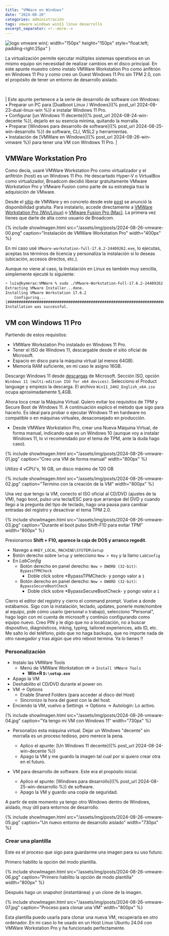 ```yaml
---
title: "VMWare en Windows"
date: "2024-08-26"
categories: administración
tags: vmware windows win11 linux desarrollo
excerpt_separator: <!--more-->
---
```



![logo vmware win](/assets/img/posts/logo-vmware-vm.svg){: width="150px" height="150px" style="float:left; padding-right:25px" }

La virtualización permite ejecutar múltiples sistemas operativos en un mismo equipo sin necesidad de realizar cambios en el disco principal. En este apunte muestro cómo instalo VMWare Workstation Pro como anfitrión en Windows 11 Pro y como creo un Guest Windows 11 Pro sin TPM 2.0, con el propósito de tener un entorno de desarrollo aislado.

<br clear="left"/>
<style>
table {
    font-size: 0.8em;
}
</style>
<!--more-->

| Este apunte pertenece a la serie de desarrollo de software con Windows:<br>• Preparar un PC para [Dualboot Linux / Windows]({% post_url 2024-08-23-dual-linux-win %}) e instalar Windows 11 Pro.<br>• Configurar [un Windows 11 decente]({% post_url 2024-08-24-win-decente %}), dejarlo en su esencia minima, quitando la morralla.<br>• Preparar [Windows para desarrollo de software]({% post_url 2024-08-25-win-desarrollo %}) de software, CLI, WSL2 y herramientas.<br>• Instalación de [VMWare en Windows]({% post_url 2024-08-26-win-vmware %}) para tener una VM con Windows 11 Pro. |

## VMWare Workstation Pro

Como decía, usaré VMWare Workstation Pro como virtualizador y el anfitrión (host) es un Windows 11 Pro. He descartado Hyper-V o VirtualBox como virtualizador, Broadcom decidió liberar gratuitamente VMware Workstation Pro y VMware Fusion como parte de su estrategia tras la adquisición de VMware.

Desde el [sitio](https://www.vmware.com/products/workstation-pro.html) de VMWare y en concreto desde este [post](https://blogs.vmware.com/workstation/2024/05/vmware-workstation-pro-now-available-free-for-personal-use.html) se anunció la disponibilidad gratuita. Para instalarlo, accede directamente a [VMWare Workstation Pro (Win/Linux)](https://support.broadcom.com/group/ecx/productdownloads?subfamily=VMware+Workstation+Pro) o [VMware Fusion Pro (Mac)](https://support.broadcom.com/group/ecx/productdownloads?subfamily=VMware+Fusion). La primera vez tienes que darte de alta como usuario de Broadcom.

{% include showImagen.html
      src="/assets/img/posts/2024-08-26-vmware-00.png"
      caption="Instalación de VMWare Workstation Pro"
      width="400px"
      %}

En mi caso usé `VMware-workstation-full-17.6.2-24409262.exe`, lo ejecutas, aceptas los términos de licencia y personaliza la instalación si lo deseas (ubicación, accesos directos, etc.).

Aunque no viene al caso, la Instalación en Linux es también muy sencilla, simplemente ejecuté lo siguiente:

```bash
⚡ luis@kymerax:VMWare % sudo ./VMware-Workstation-Full-17.6.2-24409262.x86_64.bundle
Extracting VMware Installer...done.
Installing VMware Workstation 17.6.2
    Configuring...
[######################################################################] 100%
Installation was successful.
```

## VM con Windows 11 Pro

Partiendo de estos requisitos:

- VMWare Workstation Pro instalado en Windows 11 Pro.
- Tener el ISO de Windows 11, descargable desde el sitio oficial de Microsoft.
- Espacio en disco para la máquina virtual (al menos 64GB).
- Memoria RAM suficiente, en mi caso le asigno 16GB.

Descargo Windows 11 desde [descargas](https://www.microsoft.com/software-download/windows11) de Microsoft. Sección ISO, opción `Windows 11 (multi-edition ISO for x64 devices)`. Selecciono el Product language y empiezo la descarga. El archivo `Win11_24H2_English_x64.iso` ocupa aproximadamente 5,4GB.

Ahora toca crear la Máquina Virtual. Quiero evitar los requisitos de TPM y Secure Boot de Windows 11. A continuación explico el método que sigo para hacerlo. Es ideal para probar o ejecutar Windows 11 en hardware no compatible o en máquinas virtuales, desaconsejado en producción.

- Desde VMWare Workstation Pro, crear una Nueva Máquina Virtual, de forma manual, indicando que es un Windows 10 (aunque voy a instalar Windows 11, lo vi recomendado por el tema de TPM, ante la duda hago caso).

{% include showImagen.html
      src="/assets/img/posts/2024-08-26-vmware-01.jpg"
      caption="Creo una VM de forma manual"
      width="800px"
      %}

Utilizo 4 vCPU's, 16 GB, un disco máximo de 120 GB

{% include showImagen.html
      src="/assets/img/posts/2024-08-26-vmware-02.jpg"
      caption="Termino con la creación de la VM"
      width="800px"
      %}

Una vez que tengo la VM, conecto el ISO oficial al CD/DVD (ajustes de la VM), hago boot, pulso una tecla/ESC para que arranque del DVD y cuando llego a la pregunta del tipo de teclado, hago una pausa para cambiar entradas del registro y desactivar el tema TPM 2.0.

{% include showImagen.html
      src="/assets/img/posts/2024-08-26-vmware-03.jpg"
      caption="Durante el boot pulso Shift-F10 para evitar TPM"
      width="800px"
      %}

Presionamos **Shift + F10, aparece la caja de DOS y arranco regedit**.

- Navego a `HKEY_LOCAL_MACHINE\SYSTEM\Setup`
- Botón derecho sobre `Setup` y selecciono `New > Key` y la llamo `LabConfig`
- En *LabConfig*
  - Botón derecho en panel derecho: `New > DWORD (32-bit)`: `BypassTPMCheck`
    - Doble click sobre *BypassTPMCheck- y pongo valor a `1`
  - Botón derecho en panel derecho: `New > DWORD (32-bit)`: `BypassSecureBootCheck`
    - Doble click sobre *BypassSecureBootCheck- y pongo valor a `1`

Cierro el editor del registry y cierro el command prompt. Vuelve a donde estábamos. Sigo con la instalación, teclado, updates, ponerle mote/nombre al equipo, pide cómo usarlo (personal o trabajo), selecciono "Personal", hago login con mi cuenta de microsoft y continúo configurando como equipo nuevo. Creo PIN y le digo que no a localización, no a buscar dispositivo, diagnósticos, inking, typing, tailored experiences, ads ID, etc. Me salto lo del teléfono, pido que no haga backups, que no importe nada de otro navegador y tras algún que otro reboot termina. Ya lo tienes !!

### Personalización

- Instalo las VMWare Tools
  - Menú de VMWare Workstation `VM` -> `Install VMWare Tools`
    - **Win+R `D:\setup.exe`**
- Apago la VM
- Deshabilito el CD/DVD durante el power on.
- VM -> Options
  - Enable Shared Folders (para acceder al disco del Host)
  - Sincronizo la hora del guest con la del host.
- Enciendo la VM, vuelvo a Settings -> Options -> Autologin: Lo activo.

{% include showImagen.html
      src="/assets/img/posts/2024-08-26-vmware-04.jpg"
      caption="Ya tengo mi VM con Windows 11"
      width="730px"
      %}

- Personalizo esta máquina virtual. Dejar un Windows "decente" sin morralla es un proceso tedioso, pero merece la pena.
  - Aplico el apunte: [Un Windows 11 decente]({% post_url 2024-08-24-win-decente %})
  - Apago la VM y me guardo la imagen tal cual por si quiero crear otra en el futuro.

- VM para desarrollo de software. Este era el propósito inicial.
  - Aplico el apunte: [Windows para desarrollo]({% post_url 2024-08-25-win-desarrollo %}) de software.
  - Apago la VM y guardo una copia de seguridad.

A partir de este momento ya tengo otro Windows dentro de Windows, aislado, muy útil para entornos de desarrollo.

{% include showImagen.html
      src="/assets/img/posts/2024-08-26-vmware-05.jpg"
      caption="Un nuevo entorno de desarrollo aislado"
      width="730px"
      %}

### Crear una plantilla

Este es el proceso que sigo para guardarme una imagen para su uso futuro.

Primero habilito la opción del modo plantilla.

{% include showImagen.html
      src="/assets/img/posts/2024-08-26-vmware-06.jpg"
      caption="Primero habilito la opción de modo plantilla"
      width="800px"
      %}

Después hago un snapshot (instantánea) y un clone de la imagen.

{% include showImagen.html
      src="/assets/img/posts/2024-08-26-vmware-07.jpg"
      caption="Proceso para clonar una VM"
      width="800px"
      %}

Esta plantilla puedo usarla para clonar una nueva VM, recuperarla en otro ordenador. En mi caso lo he usado en un Host Linux Ubuntu 24.04 con VMWare Workstation Pro y ha funcionado perfectamente.
